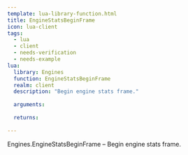 ```yaml
---
template: lua-library-function.html
title: EngineStatsBeginFrame
icon: lua-client
tags:
  - lua
  - client
  - needs-verification
  - needs-example
lua:
  library: Engines
  function: EngineStatsBeginFrame
  realm: client
  description: "Begin engine stats frame."
  
  arguments:
  
  returns:
    
---
```


<div class="lua__search__keywords">
Engines.EngineStatsBeginFrame &#x2013; Begin engine stats frame.
</div>
